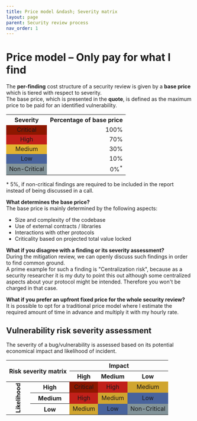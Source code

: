 ```yaml
---
title: Price model &ndash; Severity matrix
layout: page
parent: Security review process
nav_order: 1
---
```


# Price model &ndash; Only pay for what I find

The **per-finding** cost structure of a security review is given by a **base price** which is tiered with respect to severity.  
The base price, which is presented in the **quote**, is defined as the maximum price to be paid for an identified vulnerability.

<table style="min-width:30%" align="center">
  <tbody>
    <tr>
      <th>Severity</th>
      <th>Percentage of base price</th>
    </tr>
    <tr>
      <td align="center" style="background-color: #8D1700">Critical</td>
      <td align="right">100%</td>
    </tr>
    <tr>
      <td align="center" style="background-color: #C1201A">High</td>
      <td align="right">70%</td>
    </tr>
    <tr>
      <td align="center" style="background-color: #E2B230">Medium</td>
      <td align="right">30%</td>
    </tr>
    <tr>
      <td align="center" style="background-color: #48639C">Low</td>
      <td align="right">10%</td>
    </tr>
    <tr>
      <td align="center" style="background-color: #829399">Non-Critical</td>
      <td align="right">0%<sup>*</sup></td>
    </tr>
  </tbody>
</table>

\* 5%, if non-critical findings are required to be included in the report instead of being discussed in a call.  

**What determines the base price?**  
The base price is mainly determined by the following aspects:
* Size and complexity of the codebase
* Use of external contracts / libraries
* Interactions with other protocols
* Criticality based on projected total value locked

**What if you disagree with a finding or its severity assessment?**  
During the mitigation review, we can openly discuss such findings in order to find common ground.  
A prime example for such a finding is "Centralization risk", because as a security researcher it is my duty to point this out
although some centralized aspects about your protocol might be intended. Therefore you won't be charged in that case.  
  
**What if you prefer an upfront fixed price for the whole security review?**  
It is possible to opt for a traditional price model where I estimate the required amount of time in advance and multiply it with my hourly rate.


## Vulnerability risk severity assessment

The severity of a bug/vulnerability is assessed based on its potential economical impact and likelihood of incident.

<table style="min-width:30%" align="center">
  <tbody>
    <tr>
      <th colspan="2" rowspan="2">Risk severity matrix</th>
      <th colspan="3">Impact</th>
    </tr>
    <tr>
      <th>High</th>
      <th>Medium</th>
      <th>Low</th>
    </tr>
    <tr>
      <th rowspan="3" style="writing-mode: vertical-rl; transform: rotate(180deg); min-width: 40px;">Likelihood</th>
      <th>High</th>
      <td align="center" style="background-color: #8D1700">Critical</td>
      <td align="center" style="background-color: #C1201A">High</td>
      <td align="center" style="background-color: #D0A52F">Medium</td>
    </tr>
    <tr>
      <th>Medium</th>
      <td align="center" style="background-color: #C1201A">High</td>
      <td align="center" style="background-color: #D0A52F">Medium</td>
      <td align="center" style="background-color: #48639C">Low</td>
    </tr>
    <tr>
      <th>Low</th>
      <td align="center" style="background-color: #D0A52F">Medium</td>
      <td align="center" style="background-color: #48639C">Low</td>
      <td align="center" style="background-color: #829399">Non-Critical</td>
    </tr>
  </tbody>
</table>

